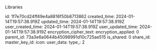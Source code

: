 Libraries

id: 1f7e70cd24ff49e4a8816f50b8713862
created_time: 2024-01-14T19:57:38.919Z
updated_time: 2024-01-14T19:57:38.919Z
user_created_time: 2024-01-14T19:57:38.919Z
user_updated_time: 2024-01-14T19:57:38.919Z
encryption_cipher_text: 
encryption_applied: 0
parent_id: 73a3e6a0644b45098991d10c725ae515
is_shared: 0
share_id: 
master_key_id: 
icon: 
user_data: 
type_: 2
